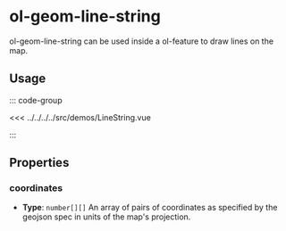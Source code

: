 # ol-geom-line-string

ol-geom-line-string can be used inside a ol-feature to draw lines on the map.

<script setup>
import LineString from "@demos/LineString.vue"
</script>
<ClientOnly>
<LineString />
</ClientOnly>

## Usage

::: code-group

<<< ../../../../src/demos/LineString.vue

:::

## Properties

### coordinates

- **Type**: `number[][]`
  An array of pairs of coordinates as specified by the geojson spec in units of the map's projection.
